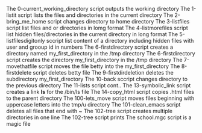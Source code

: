  The 0-current_working_directory script outputs the working directory
The 1-listit script lists the files and directories in the current directory
The 2-bring_me_home script changes directory to home directory
The 3-listfiles script list files and or directories in lomg format
The 4-listmorefiles script list hidden files/directories in the current directory in long format
The 5-listfilesdigitonly sccript list content of a directory including hidden files with user and grooup id in numbers 
The 6-firstdirectory script creates a directory named my_first_directory in the /tmp directory
The 6-firstdirectory script creates the directory my_first_directory in the /tmp directory
The 7-movethatfile script moves the file betty into the my_first_directory
The 8-firstdelete script deletes betty file
The 9-firstdirdeletion deletes the subdirectory my_first_directory
The 10-back sccript changes directory to the previous directory
The 11-lists script cont..
The 13-symbolic_link script creates a link __ls__ for the /bin/ls file
The 14-copy_html script copies .html files to the parent directory
The 100-lets_move script moves files beginning with uppercase letters into the tmp/u directory
The 101-clean_emacs script deletes all files that end with ~
The 102-tree script creates multiple directories in one line
The 102-tree script prints
The school.mgc script is a magic file
